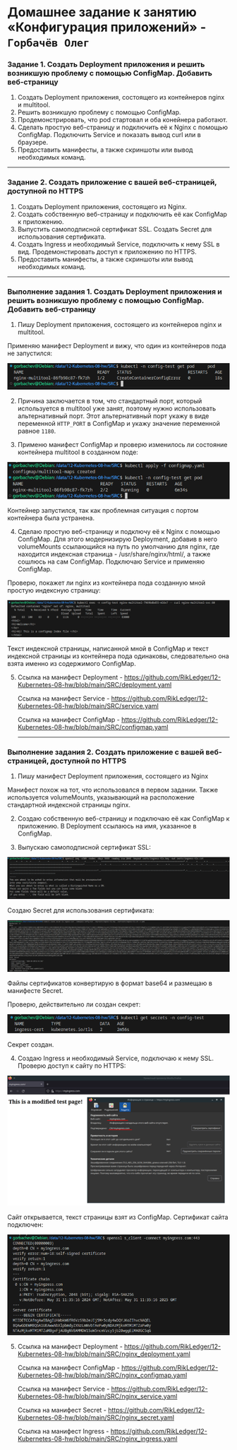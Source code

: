 # Домашнее задание к занятию «Конфигурация приложений» - `Горбачёв Олег`

### Задание 1. Создать Deployment приложения и решить возникшую проблему с помощью ConfigMap. Добавить веб-страницу

1. Создать Deployment приложения, состоящего из контейнеров nginx и multitool.
2. Решить возникшую проблему с помощью ConfigMap.
3. Продемонстрировать, что pod стартовал и оба конейнера работают.
4. Сделать простую веб-страницу и подключить её к Nginx с помощью ConfigMap. Подключить Service и показать вывод curl или в браузере.
5. Предоставить манифесты, а также скриншоты или вывод необходимых команд.

------

### Задание 2. Создать приложение с вашей веб-страницей, доступной по HTTPS 

1. Создать Deployment приложения, состоящего из Nginx.
2. Создать собственную веб-страницу и подключить её как ConfigMap к приложению.
3. Выпустить самоподписной сертификат SSL. Создать Secret для использования сертификата.
4. Создать Ingress и необходимый Service, подключить к нему SSL в вид. Продемонстировать доступ к приложению по HTTPS. 
4. Предоставить манифесты, а также скриншоты или вывод необходимых команд.

------

### Выполнение задания 1. Создать Deployment приложения и решить возникшую проблему с помощью ConfigMap. Добавить веб-страницу

1. Пишу Deployment приложения, состоящего из контейнеров nginx и multitool.

Применяю манифест Deployment и вижу, что один из контейнеров пода не запустился:

![img_1](IMG/img_1.png)

2. Причина заключается в том, что стандартный порт, который используется в multitool уже занят, поэтому нужно использовать альтернативный порт. Этот альтернативный порт укажу в виде переменной `HTTP_PORT` в ConfigMap и укажу значение переменной равное `1180`.

3. Применю манифест ConfigMap и проверю изменилось ли состояние контейнера multitool в созданном поде:

![img_2](IMG/img_2.png)

Контейнер запустился, так как проблемная ситуация с портом контейнера была устранена.

4. Сделаю простую веб-страницу и подключу её к Nginx с помощью ConfigMap. Для этого модернизирую Deployment, добавив в него volumeMounts ссылающийся на путь по умолчанию для nginx, где находится индексная страница - /usr/share/nginx/html/, а также сошлюсь на сам ConfigMap. Подключаю Service и применяю ConfigMap.

Проверю, покажет ли nginx из контейнера пода созданную мной простую индексную страницу:

![img_3](IMG/img_3.png)

Текст индексной страницы, написанной мной в ConfigMap и текст индексной страницы из контейнера пода одинаковы, следовательно она взята именно из содержимого ConfigMap.

5. Ссылка на манифест Deployment - https://github.com/RikLedger/12-Kubernetes-08-hw/blob/main/SRC/deployment.yaml

   Ссылка на манифест Service - https://github.com/RikLedger/12-Kubernetes-08-hw/blob/main/SRC/service.yaml

   Ссылка на манифест ConfigMap - https://github.com/RikLedger/12-Kubernetes-08-hw/blob/main/SRC/configmap.yaml

   ------

### Выполнение задания 2. Создать приложение с вашей веб-страницей, доступной по HTTPS 

1. Пишу манифест Deployment приложения, состоящего из Nginx

Манифест похож на тот, что использовался в первом задании. Также используется volumeMounts, указывающий на расположение стандартной индексной страницы nginx.

2. Создаю собственную веб-страницу и подключаю её как ConfigMap к приложению. В Deployment ссылаюсь на имя, указанное в ConfigMap.

3. Выпускаю самоподписной сертификат SSL:

![img_4](IMG/img_4.png)

 Создаю Secret для использования сертификата:

![img_5](IMG/img_5.png)

Файлы сертификатов конвертирую в формат base64 и размещаю в манифесте Secret.

Проверю, действительно ли создан секрет:

![img_6](IMG/img_6.png)

Секрет создан.

4. Создаю Ingress и необходимый Service, подключаю к нему SSL. Проверю доступ к сайту по HTTPS:

![img_7](IMG/img_7.png)

Сайт открывается, текст страницы взят из ConfigMap. Сертификат сайта подключен:

![img_8](IMG/img_8.png)

5. Ссылка на манифест Deployment - https://github.com/RikLedger/12-Kubernetes-08-hw/blob/main/SRC/nginx_deployment.yaml

   Ссылка на манифест ConfigMap - https://github.com/RikLedger/12-Kubernetes-08-hw/blob/main/SRC/nginx_configmap.yaml

   Ссылка на манифест Service - https://github.com/RikLedger/12-Kubernetes-08-hw/blob/main/SRC/nginx_service.yaml

   Ссылка на манифест Secret - https://github.com/RikLedger/12-Kubernetes-08-hw/blob/main/SRC/nginx_secret.yaml

   Ссылка на манифест Ingress - https://github.com/RikLedger/12-Kubernetes-08-hw/blob/main/SRC/nginx_ingress.yaml
